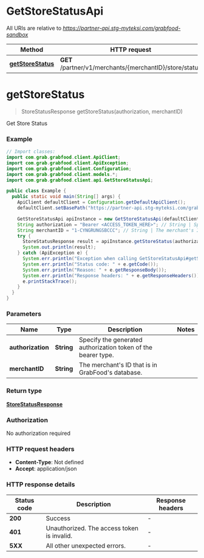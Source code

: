 # GetStoreStatusApi

All URIs are relative to *https://partner-api.stg-myteksi.com/grabfood-sandbox*

| Method | HTTP request | Description |
|------------- | ------------- | -------------|
| [**getStoreStatus**](GetStoreStatusApi.md#getStoreStatus) | **GET** /partner/v1/merchants/{merchantID}/store/status | Get Store Status |


<a id="getStoreStatus"></a>
# **getStoreStatus**
> StoreStatusResponse getStoreStatus(authorization, merchantID)

Get Store Status

### Example
```java
// Import classes:
import com.grab.grabfood.client.ApiClient;
import com.grab.grabfood.client.ApiException;
import com.grab.grabfood.client.Configuration;
import com.grab.grabfood.client.models.*;
import com.grab.grabfood.client.api.GetStoreStatusApi;

public class Example {
  public static void main(String[] args) {
    ApiClient defaultClient = Configuration.getDefaultApiClient();
    defaultClient.setBasePath("https://partner-api.stg-myteksi.com/grabfood-sandbox");

    GetStoreStatusApi apiInstance = new GetStoreStatusApi(defaultClient);
    String authorization = "Bearer <ACCESS_TOKEN_HERE>"; // String | Specify the generated authorization token of the bearer type.
    String merchantID = "1-CYNGRUNGSBCCC"; // String | The merchant's ID that is in GrabFood's database.
    try {
      StoreStatusResponse result = apiInstance.getStoreStatus(authorization, merchantID);
      System.out.println(result);
    } catch (ApiException e) {
      System.err.println("Exception when calling GetStoreStatusApi#getStoreStatus");
      System.err.println("Status code: " + e.getCode());
      System.err.println("Reason: " + e.getResponseBody());
      System.err.println("Response headers: " + e.getResponseHeaders());
      e.printStackTrace();
    }
  }
}
```

### Parameters

| Name | Type | Description  | Notes |
|------------- | ------------- | ------------- | -------------|
| **authorization** | **String**| Specify the generated authorization token of the bearer type. | |
| **merchantID** | **String**| The merchant&#39;s ID that is in GrabFood&#39;s database. | |

### Return type

[**StoreStatusResponse**](StoreStatusResponse.md)

### Authorization

No authorization required

### HTTP request headers

 - **Content-Type**: Not defined
 - **Accept**: application/json

### HTTP response details
| Status code | Description | Response headers |
|-------------|-------------|------------------|
| **200** | Success |  -  |
| **401** | Unauthorized. The access token is invalid. |  -  |
| **5XX** | All other unexpected errors. |  -  |

